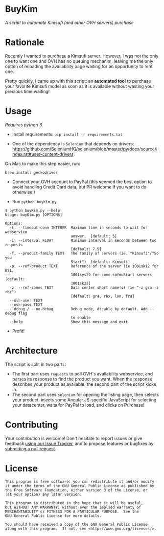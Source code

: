 # BuyKim
*A script to automate Kimsufi (and other OVH servers) purchase*

# Rationale
Recently I wanted to purchase a Kimsufi server. However, I was not
the only one to want one and OVH has no queuing mechanim, leaving
me the only option of reloading the availability page waiting for an
opportunity to rent one.

Pretty quickly, I came up with this script: an **automated tool** to
purchase your favorite Kimsufi model as soon as it is available without
wasting your precious time waiting!

# Usage

*Requires python 3*

- Install requirements: `pip install -r requirements.txt`

- One of the dependency is `Selenium` that depends on drivers: https://github.com/SeleniumHQ/selenium/blob/master/py/docs/source/index.rst#user-content-drivers.

On Mac to make this step easier, run:
```
brew install geckodriver
```

- Connect your OVH account to PayPal (this seemed the best option to avoid handling Credit Card data, but PR welcome if you want to do otherwise!)

- Run `python buyKim.py`
```
$ python buyKim.py --help
Usage: buyKim.py [OPTIONS]

Options:
  -t, --timeout-conn INTEGER  Maximum time in seconds to wait for webservice
                              answer.  [default: 5]
  -i, --interval FLOAT        Minimum interval in seconds between two requests
                              [default: 7.5]
  -f, --product-family TEXT   The family of servers (ie. "Kimsufi"/"So you
                              Start")  [default: Kimsufi]
  -p, --ref-product TEXT      Reference of the server (ie 1801sk12 for KS1,
                              1801sys29 for some soYouStart servers  [default:
                              1801sk12]
  -z, --ref-zones TEXT        Data center short name(s) (ie "-z gra -z rbx")
                              [default: gra, rbx, lon, fra]
  --ovh-user TEXT
  --ovh-pass TEXT
  --debug / --no-debug        Debug mode, disable by default. Add --debug flag
                              to enable
  --help                      Show this message and exit.
```

- Profit!

# Architecture

The script is split in two parts:  

- The first part uses `requests` to poll OVH's availability webservice,
and parses its response to find the product you want. When the response
describes your product as available, the second part of the script kicks in.
- The second part uses `selenium` for opening the listing page, then selects
your product, injects some Angular.JS-specific JavaScript for selecting your
datacenter, waits for PayPal to load, and clicks on Purchase!

# Contributing
Your contribution is welcome! Don't hesitate to report issues or give feedback
[using our Issue Tracker](https://github.com/PLNech/BuyKim/issues/new), and to propose features or bugfixes by [submitting a pull request](https://github.com/PLNech/BuyKim/compare).

# License

    This program is free software: you can redistribute it and/or modify
    it under the terms of the GNU General Public License as published by
    the Free Software Foundation, either version 3 of the License, or
    (at your option) any later version.

    This program is distributed in the hope that it will be useful,
    but WITHOUT ANY WARRANTY; without even the implied warranty of
    MERCHANTABILITY or FITNESS FOR A PARTICULAR PURPOSE.  See the
    GNU General Public License for more details.

    You should have received a copy of the GNU General Public License
    along with this program.  If not, see <http://www.gnu.org/licenses/>.
